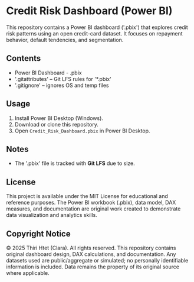 # Credit Risk Dashboard (Power BI)

This repository contains a Power BI dashboard ('.pbix') that explores credit risk patterns using an open credit-card dataset.
It focuses on repayment behavior, default tendencies, and segmentation.

## Contents
- Power BI Dashboard - .pbix
- '.gitattributes' – Git LFS rules for '*.pbix'
- '.gitignore' – ignores OS and temp files

## Usage
1. Install Power BI Desktop (Windows).
2. Download or clone this repository.
3. Open `Credit_Risk_Dashboard.pbix` in Power BI Desktop.

## Notes
- The '.pbix' file is tracked with **Git LFS** due to size.

## License
This project is available under the MIT License for educational and reference purposes. The Power BI workbook (.pbix), data model, DAX measures, and documentation are original work created to demonstrate data visualization and analytics skills.

## Copyright Notice
© 2025 Thiri Htet (Clara). All rights reserved.
This repository contains original dashboard design, DAX calculations, and documentation. Any datasets used are public/aggregate or simulated; no personally identifiable information is included. Data remains the property of its original source where applicable.
